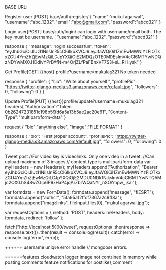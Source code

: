 BASE URL:


Register user [POST]
base/auth/register/
{
    "name":"mukul agarwal",
    "username":"abc_1232",
    "email":"abc@gmail.com",
    "password":"abcd321"
}



Login user[POST]
base/auth/login/
can login with username/email both. The key must be username.
{
    "username":"abc_1232",
    "password":"abcd321"
}

response
{
    "message": "login successfull",
    "token": "eyJhbGciOiJIUzI1NiIsInR5cCI6IkpXVCJ9.eyJfaWQiOiI1ZmEwMWNlYzFlOTkxZGU4YmZhZjEwMzQiLCJpYXQiOjE2MDQzOTE0MDEsImV4cCI6MTYwNDQzNDYwMX0.HDdivYPrBVfN-m4OrjZLfPaFBnxVF7SBl-sL_RH_ysk"
}

Get Profile[GET]
{{host}}profile?username=mukulag321
No token needed

response
{
    "profile": {
        "bio": "Write about yourself.",
        "profilePic": "https://twitter-django-media.s3.amazonaws.com/default.jpg",
        "followers": 0,
        "following": 0
    }
}

Update Profile[PUT]
{{host}}profile/update?username=mukulag321
headers{
    "Authorization":"Token 0b26247231851c198b59fd6a5a13b5ae2ac20e61",
    "Content-Type":"multipart/form-data"
}

request
{
    "bio":"anything else",
    "image":"FILE FORMAT"
}

response
{
    "bio": "First proper account",
    "profilePic": "https://twitter-django-media.s3.amazonaws.com/default.jpg",
    "followers": 0,
    "following": 0
}

Tweet post
//For video key is videolinks. Only one video in a tweet.
//Can upload maximum of 3 images // content type is multipart/form-data
var myHeaders = new Headers();
myHeaders.append("Authorization", "Bearer eyJhbGciOiJIUzI1NiIsInR5cCI6IkpXVCJ9.eyJfaWQiOiI1ZmEwMWNlYzFlOTkxZGU4YmZhZjEwMzQiLCJpYXQiOjE2MDU0NDk1NjksImV4cCI6MTYwNTQ5Mjc2OX0.hS48wZGip6P98HaP4jqArZbrWQaNYr_nSOYmpw_jkaI");

var formdata = new FormData();
formdata.append("message", "fIESRT");
formdata.append("author", "5fa95a12ffcf7367a2c9f18a");
formdata.append("imagelinks", fileInput.files[0], "mukul agarwal.jpg");

var requestOptions = {
  method: 'POST',
  headers: myHeaders,
  body: formdata,
  redirect: 'follow'
};

fetch("http://localhost:5000/tweet", requestOptions)
  .then(response => response.text())
  .then(result => console.log(result))
  .catch(error => console.log('error', error));


++++++
username unique error handle // mongoose errors.



======features
cloudwatch logger
image not contained in memory while posting
comments feature
notifications for postlikes,comment